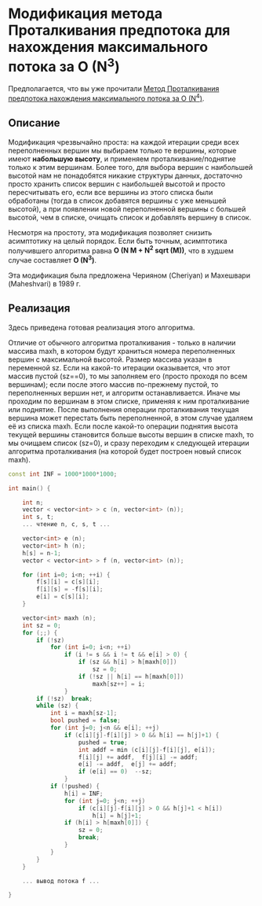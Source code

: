 # Модификация метода Проталкивания предпотока для нахождения максимального потока за O (N<sup>3</sup>)

Предполагается, что вы уже прочитали [Метод Проталкивания предпотока нахождения максимального потока за O (N<sup>4</sup>)](preflow_push).

## Описание

Модификация чрезвычайно проста: на каждой итерации среди всех переполненных вершин мы выбираем только те вершины, которые имеют **набольшую высоту**, и применяем проталкивание/поднятие только к этим вершинам. Более того, для выбора вершин с наибольшей высотой нам не понадобятся никакие структуры данных, достаточно просто хранить список вершин с наибольшей высотой и просто пересчитывать его, если все вершины из этого списка были обработаны (тогда в список добавятся вершины с уже меньшей высотой), а при появлении новой переполненной вершины с большей высотой, чем в списке, очищать список и добавлять вершину в список.

Несмотря на простоту, эта модификация позволяет снизить асимптотику на целый порядок. Если быть точным, асимптотика получившего алгоритма равна **O (N M + N<sup>2</sup> sqrt (M))**, что в худшем случае составляет **O (N<sup>3</sup>)**.

Эта модификация была предложена Черияном (Cheriyan) и Махешвари (Maheshvari) в 1989 г.

## Реализация

Здесь приведена готовая реализация этого алгоритма.

Отличие от обычного алгоритма проталкивания - только в наличии массива maxh, в котором будут храниться номера переполненных вершин с максимальной высотой. Размер массива указан в переменной sz. Если на какой-то итерации оказывается, что этот массив пустой (sz==0), то мы заполняем его (просто проходя по всем вершинам); если после этого массив по-прежнему пустой, то переполненных вершин нет, и алгоритм останавливается. Иначе мы проходим по вершинам в этом списке, применяя к ним проталкивание или поднятие. После выполнения операции проталкивания текущая вершина может перестать быть переполненной, в этом случае удаляем её из списка maxh. Если после какой-то операции поднятия высота текущей вершины становится больше высоты вершин в списке maxh, то мы очищаем список (sz=0), и сразу переходим к следующей итерации алгоритма проталкивания (на которой будет построен новый список maxh).

<!--- TODO: specify code snippet id -->
``` cpp
const int INF = 1000*1000*1000;

int main() {

    int n;
    vector < vector<int> > c (n, vector<int> (n));
    int s, t;
    ... чтение n, c, s, t ...

    vector<int> e (n);
    vector<int> h (n);
    h[s] = n-1;
    vector < vector<int> > f (n, vector<int> (n));

    for (int i=0; i<n; ++i) {
        f[s][i] = c[s][i];
        f[i][s] = -f[s][i];
        e[i] = c[s][i];
    }

    vector<int> maxh (n);
    int sz = 0;
    for (;;) {
        if (!sz)
            for (int i=0; i<n; ++i)
                if (i != s && i != t && e[i] > 0) {
                    if (sz && h[i] > h[maxh[0]])
                        sz = 0;
                    if (!sz || h[i] == h[maxh[0]])
                        maxh[sz++] = i;
                }
        if (!sz)  break;
        while (sz) {
            int i = maxh[sz-1];
            bool pushed = false;
            for (int j=0; j<n && e[i]; ++j)
                if (c[i][j]-f[i][j] > 0 && h[i] == h[j]+1) {
                    pushed = true;
                    int addf = min (c[i][j]-f[i][j], e[i]);
                    f[i][j] += addf,  f[j][i] -= addf;
                    e[i] -= addf,  e[j] += addf;
                    if (e[i] == 0)  --sz;
                }
            if (!pushed) {
                h[i] = INF;
                for (int j=0; j<n; ++j)
                    if (c[i][j]-f[i][j] > 0 && h[j]+1 < h[i])
                        h[i] = h[j]+1;
                if (h[i] > h[maxh[0]]) {
                    sz = 0;
                    break;
                }
            }
        }
    }

    ... вывод потока f ...

}
```
